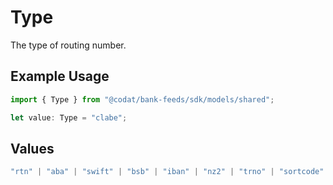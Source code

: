 # Type

The type of routing number.

## Example Usage

```typescript
import { Type } from "@codat/bank-feeds/sdk/models/shared";

let value: Type = "clabe";
```

## Values

```typescript
"rtn" | "aba" | "swift" | "bsb" | "iban" | "nz2" | "trno" | "sortcode" | "blz" | "ifsc" | "bankcode" | "apca" | "clabe"
```